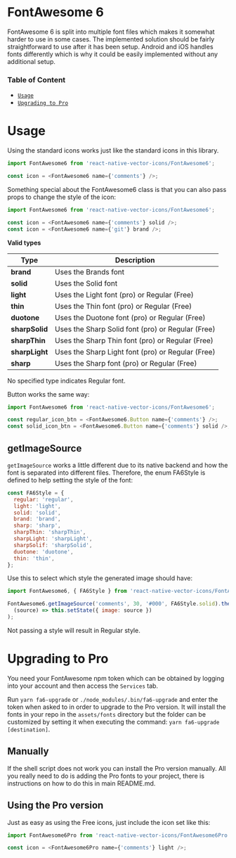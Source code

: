 # FontAwesome 6

FontAwesome 6 is split into multiple font files which makes it somewhat
harder to use in some cases. The implemented solution should be fairly
straightforward to use after it has been setup.
Android and iOS handles fonts differently which is why it could be
easily implemented without any additional setup.

### Table of Content

- [`Usage`](#usage)
- [`Upgrading to Pro`](#upgrading-to-pro)

# Usage

Using the standard icons works just like the standard icons in this library.

```javascript
import FontAwesome6 from 'react-native-vector-icons/FontAwesome6';

const icon = <FontAwesome6 name={'comments'} />;
```

Something special about the FontAwesome6 class is that you can also pass props
to change the style of the icon:

```javascript
import FontAwesome6 from 'react-native-vector-icons/FontAwesome6';

const icon = <FontAwesome6 name={'comments'} solid />;
const icon = <FontAwesome6 name={'git'} brand />;
```

**Valid types**

| Type           | Description                                       |
| -------------- | ------------------------------------------------- |
| **brand**      | Uses the Brands font                              |
| **solid**      | Uses the Solid font                               |
| **light**      | Uses the Light font (pro) or Regular (Free)       |
| **thin**       | Uses the Thin font (pro) or Regular (Free)        |
| **duotone**    | Uses the Duotone font (pro) or Regular (Free)     |
| **sharpSolid** | Uses the Sharp Solid font (pro) or Regular (Free) |
| **sharpThin**  | Uses the Sharp Thin font (pro) or Regular (Free) |
| **sharpLight** | Uses the Sharp Light font (pro) or Regular (Free) |
| **sharp**      | Uses the Sharp font (pro) or Regular (Free)       |

No specified type indicates Regular font.

Button works the same way:

```javascript
import FontAwesome6 from 'react-native-vector-icons/FontAwesome6';

const regular_icon_btn = <FontAwesome6.Button name={'comments'} />;
const solid_icon_btn = <FontAwesome6.Button name={'comments'} solid />;
```

## getImageSource

`getImageSource` works a little different due to its native backend and how
the font is separated into different files. Therefore, the enum FA6Style is
defined to help setting the style of the font:

```javascript
const FA6Style = {
  regular: 'regular',
  light: 'light',
  solid: 'solid',
  brand: 'brand',
  sharp: 'sharp',
  sharpThin: 'sharpThin',
  sharpLight: 'sharpLight',
  sharpSolif: 'sharpSolid',
  duotone: 'duotone',
  thin: 'thin',
};
```

Use this to select which style the generated image should have:

```javascript
import FontAwesome6, { FA6Style } from 'react-native-vector-icons/FontAwesome6';

FontAwesome6.getImageSource('comments', 30, '#000', FA6Style.solid).then(
  (source) => this.setState({ image: source })
);
```

Not passing a style will result in Regular style.

# Upgrading to Pro

You need your FontAwesome npm token which can be obtained by logging into your
account and then access the `Services` tab.

Run `yarn fa6-upgrade` or `./node_modules/.bin/fa6-upgrade` and enter the token
when asked to in order to upgrade to the Pro version. It will install the fonts
in your repo in the `assets/fonts` directory but the folder can be customized by
setting it when executing the command: `yarn fa6-upgrade [destination]`.

## Manually

If the shell script does not work you can install the Pro version manually.
All you really need to do is adding the Pro fonts to your project, there is
instructions on how to do this in main README.md.

## Using the Pro version

Just as easy as using the Free icons, just include the icon set like this:

```javascript
import FontAwesome6Pro from 'react-native-vector-icons/FontAwesome6Pro';

const icon = <FontAwesome6Pro name={'comments'} light />;
```
